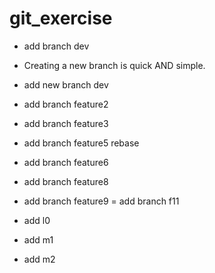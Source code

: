 # git_exercise
- add branch dev
- Creating a new branch is quick AND simple.
- add new branch dev
- add branch feature2
- add branch feature3
- add branch feature5 rebase
- add branch feature6
- add branch feature8
- add branch feature9
= add branch f11

- add l0
- add m1
- add m2